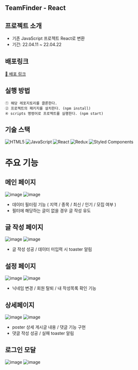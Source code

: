 ## TeamFinder - React
## 프로젝트 소개

- 기존 JavaScript 프로젝트 React로 변환
- 기간: 22.04.11 ~ 22.04.22

## 배포링크
[🚀 배포 링크](https://team-finder-react.netlify.app/)

## 실행 방법

```
① 해당 레포지토리를 클론한다.
② 프로젝트의 패키지를 설치한다. (npm install)
④ scripts 명령어로 프로젝트를 실행한다. (npm start)
```

## 기술 스택

![HTML5](https://img.shields.io/badge/html5-%23E34F26.svg?style=for-the-badge&logo=html5&logoColor=white)
![JavaScript](https://img.shields.io/badge/javascript-%23323330.svg?style=for-the-badge&logo=javascript&logoColor=%23F7DF1E)
![React](https://img.shields.io/badge/react-%2320232a.svg?style=for-the-badge&logo=react&logoColor=%2361DAFB)
![Redux](https://img.shields.io/badge/redux-%23593d88.svg?style=for-the-badge&logo=redux&logoColor=white)
![Styled Components](https://img.shields.io/badge/styled--components-DB7093?style=for-the-badge&logo=styled-components&logoColor=white)
<br/>

# 주요 기능
## 메인 페이지
![image](https://user-images.githubusercontent.com/81687138/165454124-f5f784c5-7b9d-4c97-87f9-578a9fcf114c.png)
![image](https://user-images.githubusercontent.com/81687138/165456118-2ab05c0a-ded5-458b-b709-b64d6c63a6ec.png)


- 데이터 필터링 기능 ( 지역 / 종목 / 최신 / 인기 / 모집 여부 ) 
- 필터에 해당하는 글이 없을 경우 글 작성 유도 

## 글 작성 페이지
![image](https://user-images.githubusercontent.com/81687138/165454546-936ffa46-3c74-4204-bc8d-7e942d61e3e9.png)
![image](https://user-images.githubusercontent.com/81687138/165454601-6cfd3bb4-ad7f-471c-bbbf-59ce933f2b9f.png)

- 글 작성 성공 / 데이터 미입력 시 toaster 알림

## 설정 페이지
![image](https://user-images.githubusercontent.com/81687138/165454704-63187623-91f1-47bd-a77c-d5774aac9e8f.png)
![image](https://user-images.githubusercontent.com/81687138/165454761-66b3c612-1828-4bb1-990e-ce58faeaf47b.png)

- 닉네임 변경 / 회원 탈퇴 / 내 작성목록 확인 기능


## 상세페이지 
![image](https://user-images.githubusercontent.com/81687138/165455368-b498387e-5faa-4ff1-8307-d9b28499fd8d.png)
![image](https://user-images.githubusercontent.com/81687138/165455492-ec0bf1c6-6282-4508-b4da-13636b6f96b7.png)

- poster 상세 게시글 내용 / 댓글 기능 구현  
- 댓글 작성 성공 / 실패 toaster 알림

## 로그인 모달
![image](https://user-images.githubusercontent.com/81687138/165454804-0c2471b5-424e-4b98-94a5-dbd945df2a13.png)
![image](https://user-images.githubusercontent.com/81687138/165454871-a10fecb1-f7f9-4d52-b40b-795bca5d1cf7.png)



